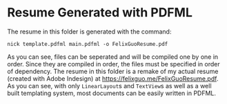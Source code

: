 # Resume Generated with PDFML

The resume in this folder is generated with the command:
```
nick template.pdfml main.pdfml -o FelixGuoResume.pdf
```
As you can see, files can be seperated and will be compiled one by one in order.
Since they are compiled in order, the files must be specified in order of dependency. The resume in this folder is a remake of my actual resume (created with Adobe Indesign) at https://felixguo.me/FelixGuoResume.pdf. As you can see, with only `LinearLayout`s and `TextView`s as well as a well built templating system, most documents can be easily written in PDFML. 